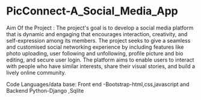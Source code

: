 # PicConnect-A_Social_Media_App

Aim Of the Project : The project's goal is to develop a social media platform that is dynamic and engaging that encourages interaction, creativity, and self-expression among its members. The project seeks to give a seamless and customised social networking experience by including features like photo uploading, user following and unfollowing, profile picture and bio editing, and secure user login. The platform aims to enable users to interact with people who have similar interests, share their visual stories, and build a lively online community.

Code Languages/data base: Front end -Bootstrap-html,css,javascript and Backend Python-Django ,Sqlite

